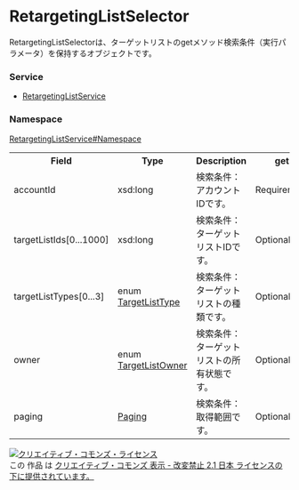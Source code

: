 # RetargetingListSelector
RetargetingListSelectorは、ターゲットリストのgetメソッド検索条件（実行パラメータ）を保持するオブジェクトです。

### Service
+ [RetargetingListService](../../services/RetargetingListService.md)

### Namespace
[RetargetingListService#Namespace](../../services/RetargetingListService.md#namespace)

<table>
 <tr>
  <th>Field</th>
  <th>Type</th>
  <th>Description</th>
  <th>get</th>
 </tr>
 <tr>
  <td>accountId</td>
  <td>xsd:long</td>
  <td>検索条件：アカウントIDです。</td>
  <td>Requirement</td>
 </tr>
 <tr>
  <td>targetListIds[0...1000]</td>
  <td>xsd:long</td>
  <td>検索条件：ターゲットリストIDです。</td>
  <td>Optional</td>
 </tr>
 <tr>
  <td>targetListTypes[0...3]</td>
  <td>enum <a href="TargetListType.md">TargetListType</a></td>
  <td>検索条件：ターゲットリストの種類です。</td>
  <td>Optional</td>
 </tr>
 <tr>
  <td>owner</td>
  <td>enum <a href="TargetListOwner.md">TargetListOwner</a></td>
  <td>検索条件：ターゲットリストの所有状態です。</td>
  <td>Optional</td>
 </tr>
 <tr>
  <td>paging</td>
  <td><a href="../Common/Paging.md">Paging</a></td>
  <td>検索条件：取得範囲です。</td>
  <td>Optional</td>
 </tr>
</table>

<a rel="license" href="http://creativecommons.org/licenses/by-nd/2.1/jp/"><img alt="クリエイティブ・コモンズ・ライセンス" style="border-width:0" src="https://i.creativecommons.org/l/by-nd/2.1/jp/88x31.png" /></a><br />この 作品 は <a rel="license" href="http://creativecommons.org/licenses/by-nd/2.1/jp/">クリエイティブ・コモンズ 表示 - 改変禁止 2.1 日本 ライセンスの下に提供されています。</a>
